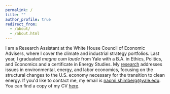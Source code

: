 ```yaml
---
permalink: /
title: ""
author_profile: true
redirect_from: 
  - /about/
  - /about.html
---
```


I am a Research Assistant at the White House Council of Economic Advisers, where I cover the climate and industrial strategy portfolios. Last year, I graduated *magna cum laude* from Yale with a B.A. in Ethics, Politics, and Economics and a certificate in Energy Studies. My [research](https://naomishimberg.github.io/research/) addresses issues in environmental, energy, and labor economics, focusing on the structural changes to the U.S. economy necessary for the transition to clean energy. If you'd like to contact me, my email is naomi.shimberg@yale.edu. You can find a copy of my CV [here](https://naomishimberg.github.io/files/ShimbergCV.pdf).
